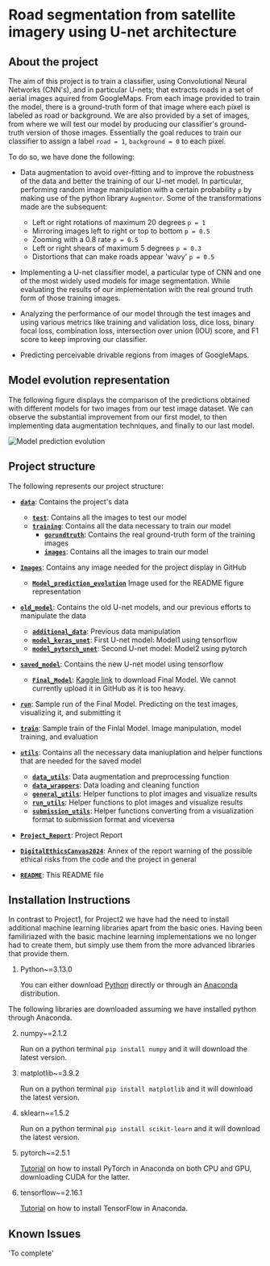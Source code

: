 # Road segmentation from satellite imagery using U-net architecture

## About the project

The aim of this project is to train a classifier, using Convolutional Neural Networks (CNN's), and in particular U-nets; that extracts roads in a set of aerial images aquired from GoogleMaps. From each image provided to train the model, there is a ground-truth form of that image where each pixel is labeled as road or background.  We are also provided by a set of images, from where we will test our model by producing our classifier's ground-truth version of those images. Essentially the goal reduces to train our classifier to assign a label `road = 1`, `background = 0` to each pixel. 

To do so, we have done the following:

* Data augmentation to avoid over-fitting and to improve the robustness of the data and better the training of our U-net model. In      particular, performing random image manipulation with a certain probability `p` by making use of the python library `Augmentor`. Some of the transformations made are the subsequent:
    * Left or right rotations of maximum 20 degrees `p = 1`
    * Mirroring images left to right or top to bottom `p = 0.5`
    * Zooming with a 0.8 rate `p = 0.5`
    * Left or right shears of maximum 5 degrees `p = 0.3`
    * Distortions that can make roads appear 'wavy' `p = 0.5`

* Implementing a U-net classifier model, a particular type of CNN and one of the most widely used models for image segmentation. While evaluating the results of our implementation with the real ground truth form of those training images.
* Analyzing the performance of our model through the test images and using various metrics like training and validation loss, dice loss, binary focal loss, combination loss, intersection over union (IOU) score, and F1 score to keep improving our classifier. 
* Predicting perceivable drivable regions from images of GoogleMaps.

## Model evolution representation

The following figure displays the comparison of the predictions obtained with different models for two images from our test image dataset. We can observe the substantial improvement from our first model, to then implementing data augmentation techniques, and finally to our last model.

![Model prediction evolution](https://github.com/CS-433/ml-project-2-sfs_team/tree/6bb9161dfc40055c5fc9ad94c9c96b2fde1d73df/Images/Model_prediction_evolution.png?raw=true)


## Project structure

The following represents our project structure:


- **[`data`](./data/)**: Contains the project's data
  - **[`test`](./data/test/)**: Contains all the images to test our model
  - **[`training`](./data/training/)**: Contains all the data necessary to train our model
    - **[`gorundtruth`](./data/training/groundtruth/)**: Contains the real ground-truth form of the training images
    - **[`images`](./data/training/images/)**: Contains all the images to train our model

- **[`Images`](./Images/)**: Contains any image needed for the project display in GitHub
  - **[`Model_prediction_evolution`](./Images/Model_prediction_evolution.png)** Image used for the README figure representation

- **[`old_model`](./old_model/)**: Contains the old U-net models, and our previous efforts to manipulate the data
  - **[`additional_data`](./old_model/addittional_data.ipynb)**: Previous data manipulation
  - **[`model_keras_unet`](./old_model/model_keras_unet.ipynb)**: First U-net model: Model1 using tensorflow
  - **[`model_pytorch_unet`](./old_model/model_pytorch_unet.ipynb)**: Second U-net model: Model2 using pytorch

- **[`saved_model`](./saved_model/)**: Contains the new U-net model using tensorflow
  - **[`Final_Model`](./saved_model/Final_Model.txt)**: [Kaggle link](https://www.kaggle.com/datasets/fredriknguyenepfl0/saved-model) to download Final Model. We cannot currently upload it in GitHub as it is too heavy. 

- **[`run`](./run.ipynb)**: Sample run of the Final Model. Predicting on the test images, visualizing it, and submitting it

- **[`train`](./train.ipynb)**: Sample train of the Finlal Model. Image manipulation, model training, and evaluation 

- **[`utils`](./utils/)**: Contains all the necessary data maniuplation and helper functions that are needed for the saved model
  - **[`data_utils`](./utils/data_utils.py)**: Data augmentation and preprocessing function
  - **[`data_wrappers`](./utils/data_wrappers.py)**: Data loading and cleaning function
  - **[`general_utils`](./utils/general_utils.py)**: Helper functions to plot images and visualize results
  - **[`run_utils`](./utils/run_utils.py)**: Helper functions to plot images and visualize results
  - **[`submission_utils`](./utils/submission_utils.py)**: Helper functions converting from a visualization format to submission format and viceversa

- **[`Project_Report`](./CS433_Project2_SFS.pdf)**: Project Report

- **[`DigitalEthicsCanvas2024`](./DigitalEthicsCanvas2024.pdf)**: Annex of the report warning of the possible ethical risks from the code and the project in general 

- **[`README`](./README.md)**: This README file


## Installation Instructions

In contrast to Project1, for Project2 we have had the need to install additional machine learning libraries apart from the basic ones. Having been familiriazed with the basic machine learning implementations we no longer had to create them, but simply use them from the more advanced libraries that provide them.

1. Python~=3.13.0
    
    You can either download [Python](https://www.python.org/downloads/) directly or through an [Anaconda](https://www.anaconda.com/download/) distribution.

The following libraries are downloaded assuming we have installed python through Anaconda.

2. numpy~=2.1.2
    
    Run on a python terminal `pip install numpy` and it will download the latest version.

3. matplotlib~=3.9.2
    
    Run on a python terminal `pip install matplotlib` and it will download the latest version.

4. sklearn~=1.5.2

    Run on a python terminal `pip install scikit-learn` and it will download the latest version.
    
5. pytorch~=2.5.1

    [Tutorial](https://www.youtube.com/watch?v=STYdcBIT9H8) on how to install PyTorch in Anaconda on both CPU and GPU, downloading CUDA for the latter.

6. tensorflow~=2.16.1

    [Tutorial](https://www.youtube.com/watch?v=QJjHc2iSeBc) on how to install TensorFlow in Anaconda.



## Known Issues

'To complete'
